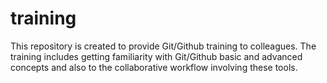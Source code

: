 # training
This repository is created to provide Git/Github training to colleagues. The training includes getting familiarity with Git/Github basic and advanced concepts and also to the collaborative workflow involving these tools.

